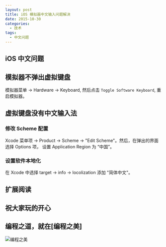 ```yaml
---
layout: post
title: iOS 模拟器中文输入问题解决
date: 2015-10-30
categories:
  - 技术
tags:
  - 中文问题
---
```

## iOS 中文问题


## 模拟器不弹出虚拟键盘

 模拟器菜单 -> Hardware -> Keyboard, 然后点击 `Toggle Software Keyboard`, 重启模拟器。


## 虚拟键盘没有中文输入法


### 修改 Scheme 配置

Xcode 菜单项 -> Product -> Scheme -> "Edit Scheme"。然后，在弹出的界面选择 Options 项， 设置 Application Region 为 “中国”。


### 设置软件本地化

在 Xcode 中选择 target -> info -> locolization 添加 "简体中文"。


## 扩展阅读


## 祝大家玩的开心

## 编程之道，就在[编程之美]

![编程之美](/img/weixin_qr.jpg)

